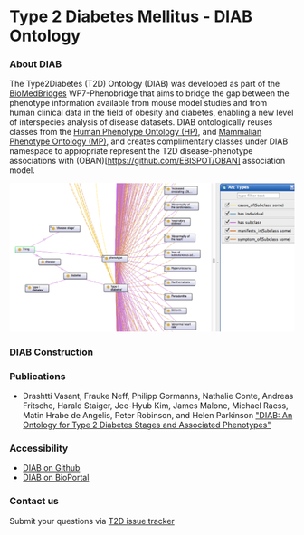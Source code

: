 Type 2 Diabetes Mellitus - DIAB Ontology
========================================

### About DIAB

The Type2Diabetes (T2D) Ontology (DIAB) was developed as part of the [BioMedBridges](http://www.biomedbridges.eu/) WP7-Phenobridge that aims to bridge the gap between the phenotype information available from mouse model studies and from human clinical data in the field of obesity and diabetes, enabling a new level of interspecies analysis of disease datasets. DIAB ontologically reuses classes from the [Human Phenotype Ontology (HP)](http://human-phenotype-ontology.github.io/), and [Mammalian Phenotype Ontology (MP)](http://www.informatics.jax.org/searches/MP_form.shtml), and creates complimentary classes under DIAB namespace to appropriate represent the T2D disease-phenotype associations with (OBAN)[https://github.com/EBISPOT/OBAN] association model.



![](https://github.com/EBISPOT/T2D/blob/master/img/overview_DIAB.png)




### DIAB Construction






### Publications

* Drashtti Vasant, Frauke Neff, Philipp Gormanns, Nathalie Conte, Andreas Fritsche, Harald Staiger, Jee-Hyub Kim, James Malone, Michael Raess, Matin Hrabe de Angelis, Peter Robinson, and Helen Parkinson ["DIAB: An Ontology for Type 2 Diabetes Stages and Associated Phenotypes"](http://phenoday2015.bio-lark.org/pdf/6.pdf)


### Accessibility
* [DIAB on Github](https://github.com/EBISPOT/T2D/)
* [DIAB on BioPortal](https://bioportal.bioontology.org/ontologies/DIAB)



### Contact us
Submit your questions via [T2D issue tracker](https://github.com/EBISPOT/T2D/issues)

